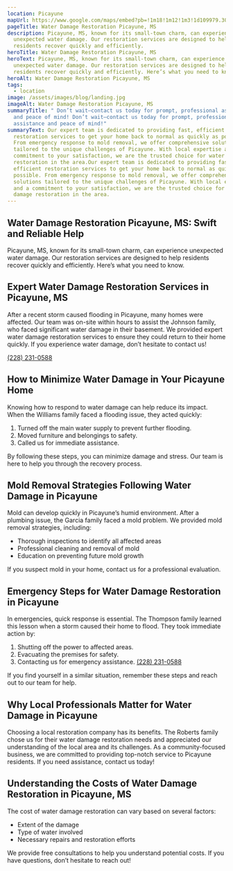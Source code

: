 ```yaml
---
location: Picayune
mapUrl: https://www.google.com/maps/embed?pb=!1m18!1m12!1m3!1d109979.30282304337!2d-89.76070104708434!3d30.525189501458343!2m3!1f0!2f0!3f0!3m2!1i1024!2i768!4f13.1!3m3!1m2!1s0x889dbf8b91b25bcd%3A0x1b45fd57e1f5e176!2sPicayune%2C%20MS%2039466%2C%20USA!5e0!3m2!1sen!2sph!4v1728886969776!5m2!1sen!2sph
pageTitle: Water Damage Restoration Picayune, MS
description: Picayune, MS, known for its small-town charm, can experience
  unexpected water damage. Our restoration services are designed to help
  residents recover quickly and efficiently.
heroTitle: Water Damage Restoration Picayune, MS
heroText: Picayune, MS, known for its small-town charm, can experience
  unexpected water damage. Our restoration services are designed to help
  residents recover quickly and efficiently. Here’s what you need to know.
heroAlt: Water Damage Restoration Picayune, MS
tags:
  - location
image: /assets/images/blog/landing.jpg
imageAlt: Water Damage Restoration Picayune, MS
summaryTitle: " Don’t wait—contact us today for prompt, professional assistance
  and peace of mind! Don’t wait—contact us today for prompt, professional
  assistance and peace of mind!"
summaryText: Our expert team is dedicated to providing fast, efficient
  restoration services to get your home back to normal as quickly as possible.
  From emergency response to mold removal, we offer comprehensive solutions
  tailored to the unique challenges of Picayune. With local expertise and a
  commitment to your satisfaction, we are the trusted choice for water damage
  restoration in the area.Our expert team is dedicated to providing fast,
  efficient restoration services to get your home back to normal as quickly as
  possible. From emergency response to mold removal, we offer comprehensive
  solutions tailored to the unique challenges of Picayune. With local expertise
  and a commitment to your satisfaction, we are the trusted choice for water
  damage restoration in the area.
---
```

## Water Damage Restoration Picayune, MS: Swift and Reliable Help

Picayune, MS, known for its small-town charm, can experience unexpected water damage. Our restoration services are designed to help residents recover quickly and efficiently. Here’s what you need to know.

## Expert Water Damage Restoration Services in Picayune, MS

After a recent storm caused flooding in Picayune, many homes were affected. Our team was on-site within hours to assist the Johnson family, who faced significant water damage in their basement. We provided expert water damage restoration services to ensure they could return to their home quickly. If you experience water damage, don’t hesitate to contact us!

[(228) 231-0588](tel:2282310588)

## How to Minimize Water Damage in Your Picayune Home

Knowing how to respond to water damage can help reduce its impact. When the Williams family faced a flooding issue, they acted quickly:

1. Turned off the main water supply to prevent further flooding.
2. Moved furniture and belongings to safety.
3. Called us for immediate assistance.

By following these steps, you can minimize damage and stress. Our team is here to help you through the recovery process.

## Mold Removal Strategies Following Water Damage in Picayune

Mold can develop quickly in Picayune’s humid environment. After a plumbing issue, the Garcia family faced a mold problem. We provided mold removal strategies, including:

* Thorough inspections to identify all affected areas
* Professional cleaning and removal of mold
* Education on preventing future mold growth

If you suspect mold in your home, contact us for a professional evaluation.

## Emergency Steps for Water Damage Restoration in Picayune

In emergencies, quick response is essential. The Thompson family learned this lesson when a storm caused their home to flood. They took immediate action by:

1. Shutting off the power to affected areas.
2. Evacuating the premises for safety.
3. Contacting us for emergency assistance. [(228) 231-0588](tel:2282310588)

If you find yourself in a similar situation, remember these steps and reach out to our team for help.

## Why Local Professionals Matter for Water Damage in Picayune

Choosing a local restoration company has its benefits. The Roberts family chose us for their water damage restoration needs and appreciated our understanding of the local area and its challenges. As a community-focused business, we are committed to providing top-notch service to Picayune residents. If you need assistance, contact us today!

## Understanding the Costs of Water Damage Restoration in Picayune, MS

The cost of water damage restoration can vary based on several factors:

* Extent of the damage
* Type of water involved
* Necessary repairs and restoration efforts

We provide free consultations to help you understand potential costs. If you have questions, don’t hesitate to reach out!
